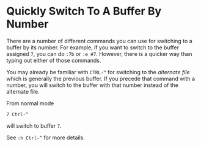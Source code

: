 # Quickly Switch To A Buffer By Number

There are a number of different commands you can use for switching to a buffer by its number. For example, if you want to switch to the buffer assigned `7`, you can do `:7b` or `:e #7`. However, there is a quicker way than typing out either of those commands.

You may already be familiar with `CTRL-^` for switching to the _alternate file_ which is generally the previous buffer. If you precede that command with a number, you will switch to the buffer with that number instead of the alternate file.

From normal mode

```
7 Ctrl-^
```

will switch to buffer `7`.

See `:h Ctrl-^` for more details.
